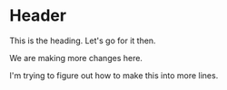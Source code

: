 # Header

This is the heading. 
Let's go for it then. 

We are making more changes here. 

I'm trying to figure out how to make this into more lines. 